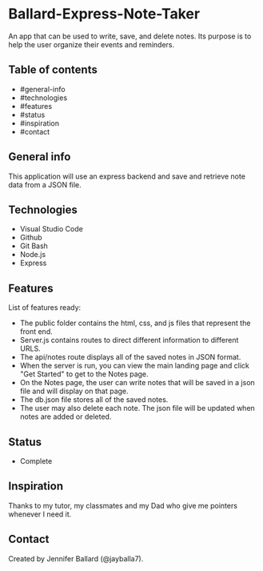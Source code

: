 # Ballard-Express-Note-Taker
An app that can be used to write, save, and delete notes. Its purpose is to help the user organize their events and reminders.

## Table of contents
* #general-info
* #technologies
* #features
* #status
* #inspiration
* #contact

## General info
This application will use an express backend and save and retrieve note data from a JSON file.

## Technologies
* Visual Studio Code
* Github
* Git Bash
* Node.js
* Express

## Features
List of features ready:
* The public folder contains the html, css, and js files that represent the front end.
* Server.js contains routes to direct different information to different URLS.
* The api/notes route displays all of the saved notes in JSON format.
* When the server is run, you can view the main landing page and click "Get Started" to get to the Notes page.
* On the Notes page, the user can write notes that will be saved in a json file and will display on that page.
* The db.json file stores all of the saved notes.
* The user may also delete each note. The json file will be updated when notes are added or deleted.

## Status
* Complete

## Inspiration
Thanks to my tutor, my classmates and my Dad who give me pointers whenever I need it.

## Contact
Created by Jennifer Ballard (@jayballa7).
